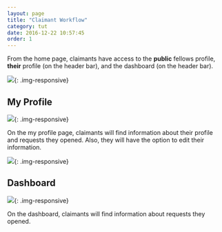 ```yaml
---
layout: page
title: "Claimant Workflow"
category: tut
date: 2016-12-22 10:57:45
order: 1
---
```


From the home page, claimants have access to the **public** fellows profile,
**their** profile (on the header bar),
and the dashboard (on the header bar).

![]({{site.baseurl}}/img/claimant-home.png){: .img-responsive}

## My Profile

![]({{site.baseurl}}/img/claimant-profile.png){: .img-responsive}

On the my profile page,
claimants will find information about their profile
and requests they opened.
Also,
they will have the option to edit their information.

![]({{site.baseurl}}/img/claimant-profile-edit.png){: .img-responsive}

## Dashboard

![]({{site.baseurl}}/img/claimant-dashboard.png){: .img-responsive}

On the dashboard,
claimants will find information about requests they opened.